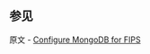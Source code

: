 ## 参见

原文 - [Configure MongoDB for FIPS]( https://docs.mongodb.com/manual/tutorial/configure-fips/ )

